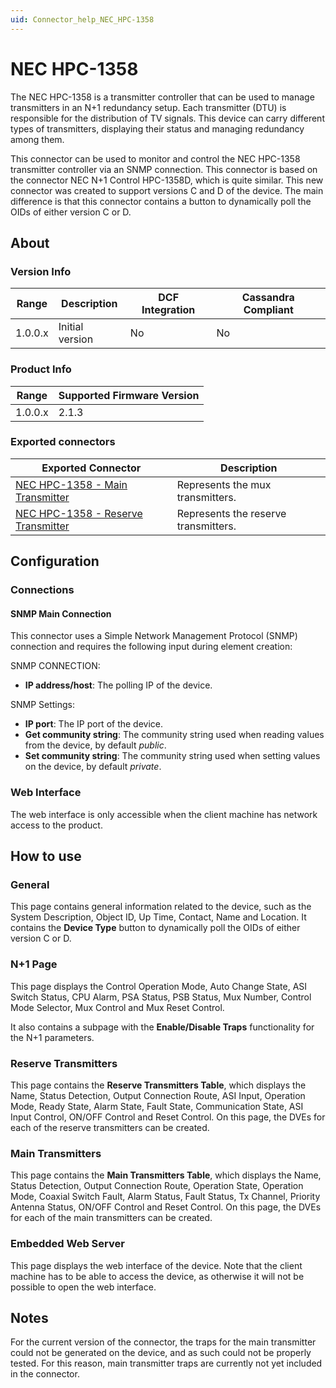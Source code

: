 ```yaml
---
uid: Connector_help_NEC_HPC-1358
---
```


# NEC HPC-1358

The NEC HPC-1358 is a transmitter controller that can be used to manage transmitters in an N+1 redundancy setup. Each transmitter (DTU) is responsible for the distribution of TV signals. This device can carry different types of transmitters, displaying their status and managing redundancy among them.

This connector can be used to monitor and control the NEC HPC-1358 transmitter controller via an SNMP connection. This connector is based on the connector NEC N+1 Control HPC-1358D, which is quite similar. This new connector was created to support versions C and D of the device. The main difference is that this connector contains a button to dynamically poll the OIDs of either version C or D.

## About

### Version Info

| **Range** | **Description** | **DCF Integration** | **Cassandra Compliant** |
|------------------|-----------------|---------------------|-------------------------|
| 1.0.0.x          | Initial version | No                  | No                      |

### Product Info

| Range | Supported Firmware Version |
|------------------|-----------------------------|
| 1.0.0.x          | 2.1.3                       |

### Exported connectors

| **Exported Connector**                                                                                | **Description**                      |
|------------------------------------------------------------------------------------------------------|--------------------------------------|
| [NEC HPC-1358 - Main Transmitter](xref:Connector_help_NEC_HPC-1358_-_Main_Transmitter)       | Represents the mux transmitters.     |
| [NEC HPC-1358 - Reserve Transmitter](xref:Connector_help_NEC_HPC-1358_-_Reserve_Transmitter) | Represents the reserve transmitters. |

## Configuration

### Connections

#### SNMP Main Connection

This connector uses a Simple Network Management Protocol (SNMP) connection and requires the following input during element creation:

SNMP CONNECTION:

- **IP address/host**: The polling IP of the device.

SNMP Settings:

- **IP port**: The IP port of the device.
- **Get community string**: The community string used when reading values from the device, by default *public*.
- **Set community string**: The community string used when setting values on the device, by default *private*.

### Web Interface

The web interface is only accessible when the client machine has network access to the product.

## How to use

### General

This page contains general information related to the device, such as the System Description, Object ID, Up Time, Contact, Name and Location. It contains the **Device Type** button to dynamically poll the OIDs of either version C or D.

### N+1 Page

This page displays the Control Operation Mode, Auto Change State, ASI Switch Status, CPU Alarm, PSA Status, PSB Status, Mux Number, Control Mode Selector, Mux Control and Mux Reset Control.

It also contains a subpage with the **Enable/Disable Traps** functionality for the N+1 parameters.

### Reserve Transmitters

This page contains the **Reserve Transmitters Table**, which displays the Name, Status Detection, Output Connection Route, ASI Input, Operation Mode, Ready State, Alarm State, Fault State, Communication State, ASI Input Control, ON/OFF Control and Reset Control. On this page, the DVEs for each of the reserve transmitters can be created.

### Main Transmitters

This page contains the **Main Transmitters Table**, which displays the Name, Status Detection, Output Connection Route, Operation State, Operation Mode, Coaxial Switch Fault, Alarm Status, Fault Status, Tx Channel, Priority Antenna Status, ON/OFF Control and Reset Control. On this page, the DVEs for each of the main transmitters can be created.

### Embedded Web Server

This page displays the web interface of the device. Note that the client machine has to be able to access the device, as otherwise it will not be possible to open the web interface.

## Notes

For the current version of the connector, the traps for the main transmitter could not be generated on the device, and as such could not be properly tested. For this reason, main transmitter traps are currently not yet included in the connector.

